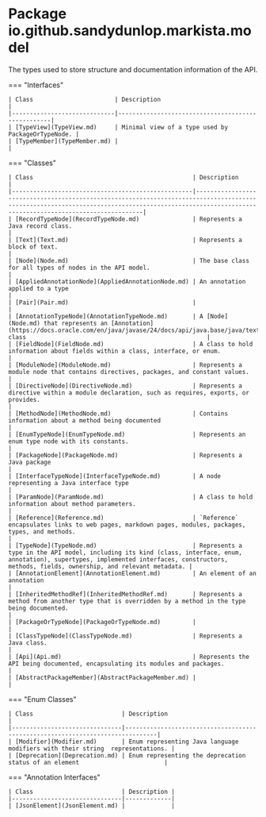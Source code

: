 
# Package io.github.sandydunlop.markista.model


The types used to store structure and documentation information of the API.

=== "Interfaces"

    | Class                       | Description                                       |
    |-----------------------------|---------------------------------------------------|
    | [TypeView](TypeView.md)     | Minimal view of a type used by PackageOrTypeNode. |
    | [TypeMember](TypeMember.md) |                                                   |
=== "Classes"

    | Class                                             | Description                                                                                                                                                                                       |
    |---------------------------------------------------|---------------------------------------------------------------------------------------------------------------------------------------------------------------------------------------------------|
    | [RecordTypeNode](RecordTypeNode.md)               | Represents a Java record class.                                                                                                                                                                   |
    | [Text](Text.md)                                   | Represents a block of text.                                                                                                                                                                       |
    | [Node](Node.md)                                   | The base class for all types of nodes in the API model.                                                                                                                                           |
    | [AppliedAnnotationNode](AppliedAnnotationNode.md) | An annotation applied to a type                                                                                                                                                                   |
    | [Pair](Pair.md)                                   |                                                                                                                                                                                                   |
    | [AnnotationTypeNode](AnnotationTypeNode.md)       | A [Node](Node.md) that represents an [Annotation](https://docs.oracle.com/en/java/javase/24/docs/api/java.base/java/text/Annotation.html) class                                                   |
    | [FieldNode](FieldNode.md)                         | A class to hold information about fields within a class, interface, or enum.                                                                                                                      |
    | [ModuleNode](ModuleNode.md)                       | Represents a module node that contains directives, packages, and constant values.                                                                                                                 |
    | [DirectiveNode](DirectiveNode.md)                 | Represents a directive within a module declaration, such as requires, exports, or provides.                                                                                                       |
    | [MethodNode](MethodNode.md)                       | Contains information about a method being documented                                                                                                                                              |
    | [EnumTypeNode](EnumTypeNode.md)                   | Represents an enum type node with its constants.                                                                                                                                                  |
    | [PackageNode](PackageNode.md)                     | Represents a Java package                                                                                                                                                                         |
    | [InterfaceTypeNode](InterfaceTypeNode.md)         | A node representing a Java interface type                                                                                                                                                         |
    | [ParamNode](ParamNode.md)                         | A class to hold information about method parameters.                                                                                                                                              |
    | [Reference](Reference.md)                         | `Reference` encapsulates links to web pages, markdown pages, modules, packages, types, and methods.                                                                                               |
    | [TypeNode](TypeNode.md)                           | Represents a type in the API model, including its kind (class, interface, enum, annotation), supertypes, implemented interfaces, constructors, methods, fields, ownership, and relevant metadata. |
    | [AnnotationElement](AnnotationElement.md)         | An element of an annotation                                                                                                                                                                       |
    | [InheritedMethodRef](InheritedMethodRef.md)       | Represents a method from another type that is overridden by a method in the type being documented.                                                                                                |
    | [PackageOrTypeNode](PackageOrTypeNode.md)         |                                                                                                                                                                                                   |
    | [ClassTypeNode](ClassTypeNode.md)                 | Represents a Java class.                                                                                                                                                                          |
    | [Api](Api.md)                                     | Represents the API being documented, encapsulating its modules and packages.                                                                                                                      |
    | [AbstractPackageMember](AbstractPackageMember.md) |                                                                                                                                                                                                   |
=== "Enum Classes"

    | Class                         | Description                                                                   |
    |-------------------------------|-------------------------------------------------------------------------------|
    | [Modifier](Modifier.md)       | Enum representing Java language modifiers with their string  representations. |
    | [Deprecation](Deprecation.md) | Enum representing the deprecation status of an element                        |
=== "Annotation Interfaces"

    | Class                         | Description |
    |-------------------------------|-------------|
    | [JsonElement](JsonElement.md) |             |

